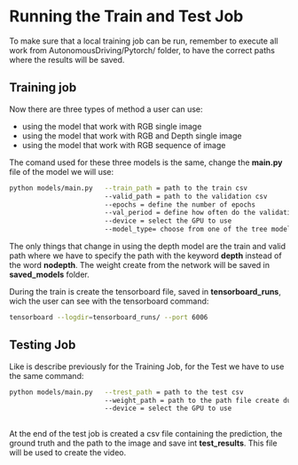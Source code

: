 # Running the Train and Test Job


To make sure that a local training job can be run, remember to execute all work from AutonomousDriving/Pytorch/ folder, to have the correct paths where the results will be saved.

## Training job

Now there are three types of method a user can use:

- using the model that work with RGB single image
- using the model that work with RGB and Depth single image
- using the model that work with RGB sequence of image

The comand used for these three models is the same, change the **main.py** file of the model we will use:

```bash
python models/main.py   --train_path = path to the train csv
                        --valid_path = path to the validation csv
                        --epochs = define the number of epochs
                        --val_period = define how often do the validation test
                        --device = select the GPU to use
                        --model_type= choose from one of the tree model : single frame (single), multi frame (multi) and depth
```

The only things that change in using the depth model are the train and valid path where we have to specify the path with the keyword **depth** instead of the word **nodepth**. The weight create from the network will be saved in **saved_models** folder.

During the train is create the tensorboard file, saved in **tensorboard_runs**, wich the user can see with the tensorboard command:

```bash
tensorboard --logdir=tensorboard_runs/ --port 6006
```

## Testing  Job

Like is describe previously for the Training Job, for the Test we have to use the same command:

```bash
python models/main.py   --trest_path = path to the test csv
                        --weight_path = path to the path file create during the train job 
                        --device = select the GPU to use         
                             
```

At the end of the test job is created a csv file containing the prediction, the ground truth and the path to the image and save int **test_results**. This file will be used to create the video.

